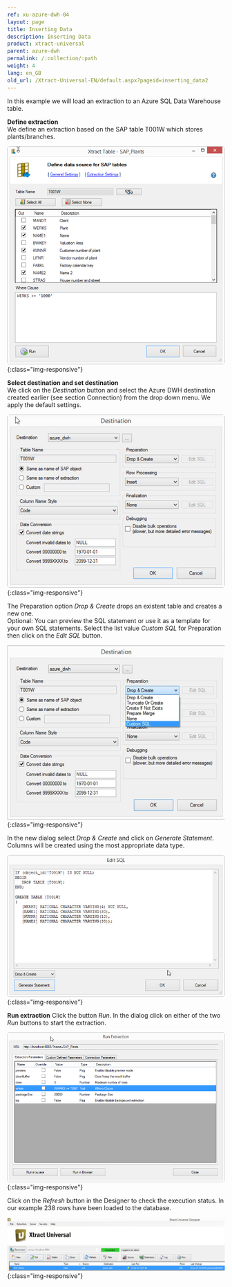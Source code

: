 ```yaml
---
ref: xu-azure-dwh-04
layout: page
title: Inserting Data
description: Inserting Data
product: xtract-universal
parent: azure-dwh
permalink: /:collection/:path
weight: 4
lang: en_GB
old_url: /Xtract-Universal-EN/default.aspx?pageid=inserting_data2
---	
```


In this example we will load an extraction to an Azure SQL Data Warehouse table. 

**Define extraction**<br> 
We define an extraction based on the SAP table T001W which stores plants/branches.

![XU_Vertica_Table_T001W](/img/content/XU_Vertica_Table_T001W.png){:class="img-responsive"}

**Select destination and set destination**<br> 
We click on the *Destination* button and select the Azure DWH destination created earlier (see section Connection) from the drop down menu. We apply the default settings.

![XU_Destination_Azure_DWH](/img/content/XU_Destination_Azure_DWH.jpg){:class="img-responsive"}

The Preparation option *Drop & Create* drops an existent table and creates a new one.  
Optional: You can preview the SQL statement or use it as a template for your own SQL statements.
Select the list value *Custom SQL* for Preparation then click on the *Edit SQL* button.

![XU_Azure_DWH_CustomSQL_Select](/img/content/XU_Azure_DWH_CustomSQL_Select.jpg){:class="img-responsive"}

In the new dialog select *Drop & Create* and click on *Generate Statement*. 
Columns will be created using the most appropriate data type. 

![XU_Azure_DWH_CustomSQL_SQL](/img/content/XU_Azure_DWH_CustomSQL_SQL.jpg){:class="img-responsive"}

**Run extraction** 
Click the button *Run*. In the dialog click on either of the two *Run* buttons to start the extraction.

![XU_Vertica_Vertica_RunExtraction](/img/content/XU_Vertica_Vertica_RunExtraction.png){:class="img-responsive"}

Click on the *Refresh* button in the Designer to check the execution status. In our example 238 rows have been loaded to the database. 

![XU_AzureDWH_Extraction_Overview](/img/content/XU_AzureDWH_Extraction_Overview.jpg){:class="img-responsive"}